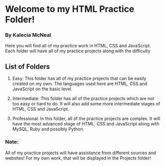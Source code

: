 # Welcome to my HTML Practice Folder! 

### By Kalecia McNeal
Here you will find all of my practice work in HTML, CSS and JavaScript. Each folder will have all of my practice projects along with the difficulty 

## List of Folders

1. Easy: 
This folder has all of my practice projects that can be easily created on my own. The languages used here are HTML, CSS and JavaScript on the basic level.  

2. Intermediate: 
This folder has all of the practice projects which are not too easy or hard to do. It will also add some more intermediate stages of HTML, CSS and JavaScript.

3. Professional: 
In this folder, all of the practice projects are complex. It will have the most advanced stage of HTML, CSS and JavaScript along with MySQL, Ruby and possibly Python. 

### Note: 
All of my practice projects will have assistance from different sources and websites! For my own work, that will be displayed in the Projects folder! 